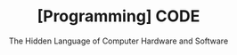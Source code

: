 ---
layout: post
title: "[Programming] CODE"
subtitle: "The Hidden Language of Computer Hardware and Software"
category: books
tags: development_book programming
image:
    path: /assets/img/books/development/2021-03-28/code.png
---